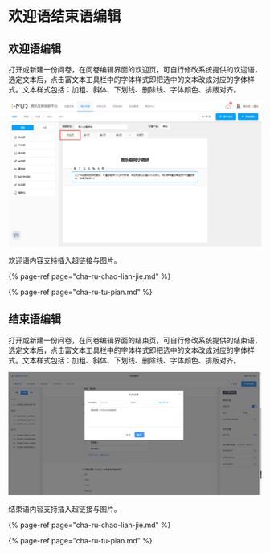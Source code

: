 # 欢迎语结束语编辑

## 欢迎语编辑

打开或新建一份问卷，在问卷编辑界面的欢迎页，可自行修改系统提供的欢迎语，选定文本后，点击富文本工具栏中的字体样式即把选中的文本改成对应的字体样式。文本样式包括：加粗、斜体、下划线、删除线、字体颜色、排版对齐。

![](../../.gitbook/assets/image%20%28300%29.png)

欢迎语内容支持插入超链接与图片。

{% page-ref page="cha-ru-chao-lian-jie.md" %}

{% page-ref page="cha-ru-tu-pian.md" %}

## 结束语编辑

打开或新建一份问卷，在问卷编辑界面的结束页，可自行修改系统提供的结束语，选定文本后，点击富文本工具栏中的字体样式即把选中的文本改成对应的字体样式。文本样式包括：加粗、斜体、下划线、删除线、字体颜色、排版对齐。

![](../../.gitbook/assets/image%20%28197%29.png)

结束语内容支持插入超链接与图片。

{% page-ref page="cha-ru-chao-lian-jie.md" %}

{% page-ref page="cha-ru-tu-pian.md" %}

